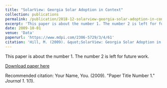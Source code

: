 ```yaml
---
title: "SolarView: Georgia Solar Adoption in Context"
collection: publications
permalink: /publication/2018-12-solarview-georgia-solar-adoption-in-context
excerpt: 'This paper is about the number 1. The number 2 is left for future work.'
date: 2009-10-01
venue: 'Data'
paperurl: 'https://www.mdpi.com/2306-5729/3/4/61'
citation: 'Hill, M. (2009). &quot;SolarView: Georgia Solar Adoption in Context.&quot; <i>Data</i>. 3(g).'
---
```

This paper is about the number 1. The number 2 is left for future work.

[Download paper here](http://academicpages.github.io/files/paper1.pdf)

Recommended citation: Your Name, You. (2009). "Paper Title Number 1." <i>Journal 1</i>. 1(1).
